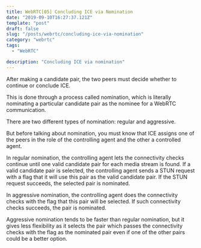 ```yaml
---
title: WebRTC[05] Concluding ICE via Nomination
date: "2019-09-10T16:27:37.121Z"
template: "post"
draft: false
slug: "/posts/webrtc/concluding-ice-via-nomination"
category: "webrtc"
tags:
  - "WebRTC"

description: "Concluding ICE via nomination"
---
```


After making a candidate pair, the two peers must decide whether to continue or conclude ICE.

This is done through a process called nomination, which is literally nominating a particular candidate pair as the nominee for a WebRTC communication.

There are two different types of nomination: regular and aggressive.

But before talking about nomination, you must know that ICE assigns one of the peers in the role of the controlling agent and the other a controlled agent.

In regular nomination, the controlling agent lets the connectivity checks continue until one valid candidate pair for each media stream is found. If a valid candidate pair is selected, the controlling agent sends a STUN request with a flag that it will use this pair as the valid candidate pair. If the STUN request succeeds, the selected pair is nominated.

In aggressive nomination, the controlling agent does the connectivity checks with the flag that this pair will be selected. If such connectivity checks succeeds, the pair is nominated.

Aggressive nomination tends to be faster than regular nomination, but it gives less flexibility as it selects the pair which passes the connectivity checks with the flag as the nominated pair even if one of the other pairs could be a better option.
